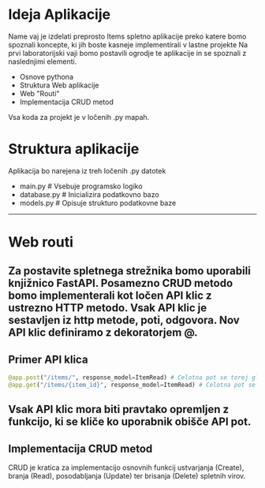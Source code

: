 # Ideja Aplikacije

Name vaj je izdelati preprosto Items spletno aplikacije preko katere bomo spoznali koncepte, ki jih boste kasneje implementirali v lastne projekte
Na prvi laboratorijski vaji bomo postavili ogrodje te aplikacije in se spoznali z naslednjimi elementi.
- Osnove pythona
- Struktura Web aplikacije
- Web "Routi"
- Implementacija CRUD metod

Vsa koda za projekt je v ločenih .py mapah.

# Struktura aplikacije

Aplikacija bo narejena iz treh ločenih .py datotek
- main.py # Vsebuje programsko logiko
- database.py # Inicializira podatkovno bazo
- models.py # Opisuje strukturo podatkovne baze

---
# Web routi

Za postavite spletnega strežnika bomo uporabili knjižnico **FastAPI**. Posamezno CRUD metodo bomo implementerali kot ločen API klic z ustrezno HTTP metodo.
Vsak API klic je sestavljen iz http metode, poti, odgovora. Nov API klic definiramo z dekoratorjem **@**.
---

## Primer API klica
```python
@app.post("/items/", response_model=ItemRead) # Celotna pot se torej glasi http://127.0.0.1/items
@app.get("/items/{item_id}", response_model=ItemRead) # Celotna pot se glasi http://127.0.0.1/items/<Item, ki se nahaj v db>
```

Vsak API klic mora biti pravtako opremljen z funkcijo, ki se kliče ko uporabnik obišče API pot.
---

## Implementacija CRUD metod

CRUD je kratica za implementacijo osnovnih funkcij ustvarjanja (Create), branja (Read), posodabljanja (Update) ter brisanja (Delete) spletnih virov. 
